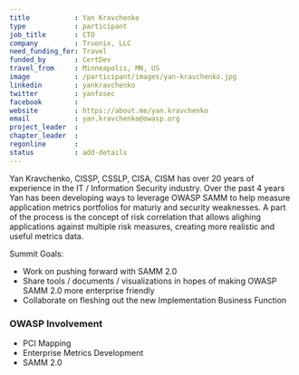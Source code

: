 ```yaml
---
title           : Yan Kravchenko
type            : participant
job_title       : CTO
company         : Truonix, LLC
need_funding_for: Travel
funded_by       : CertDev
travel_from     : Minneapolis, MN, US
image           : /participant/images/yan-kravchenko.jpg
linkedin        : yankravchenko
twitter         : yanfosec
facebook        :
website         : https://about.me/yan.kravchenko
email           : yan.kravchenko@owasp.org
project_leader  :
chapter_leader  :
regonline       :
status          : add-details
---
```


Yan Kravchenko, CISSP, CSSLP, CISA, CISM has over 20 years of experience in the IT / Information Security industry.  Over the past 4 years Yan has been developing ways to leverage OWASP SAMM to help measure application metrics portfolios for maturiy and security weaknesses.  A part of the process is the concept of risk correlation that allows alighing applications against multiple risk measures, creating more realistic and useful metrics data.

Summit Goals:
* Work on pushing forward with SAMM 2.0
* Share tools / documents / visualizations in hopes of making OWASP SAMM 2.0 more enterprise friendly
* Collaborate on fleshing out the new Implementation Business Function

### OWASP Involvement

* PCI Mapping
* Enterprise Metrics Development
* SAMM 2.0
